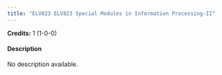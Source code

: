 ```yaml
---
title: "ELV823 ELV823 Special Modules in Information Processing-II"
---
```

**Credits:** 1 (1-0-0)

#### Description
No description available.